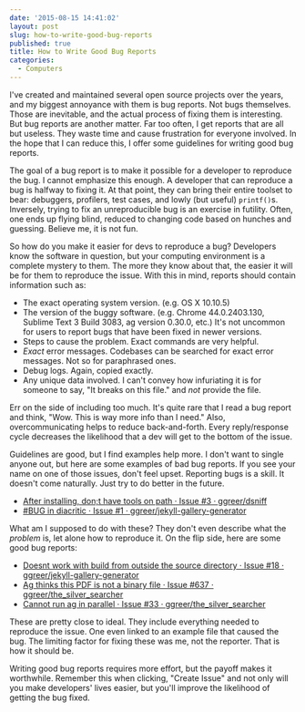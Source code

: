 ```yaml
---
date: '2015-08-15 14:41:02'
layout: post
slug: how-to-write-good-bug-reports
published: true
title: How to Write Good Bug Reports
categories:
  - Computers
---
```


I've created and maintained several open source projects over the years, and my biggest annoyance with them is bug reports. Not bugs themselves. Those are inevitable, and the actual process of fixing them is interesting. But bug reports are another matter. Far too often, I get reports that are all but useless. They waste time and cause frustration for everyone involved. In the hope that I can reduce this, I offer some guidelines for writing good bug reports.

The goal of a bug report is to make it possible for a developer to reproduce the bug. I cannot emphasize this enough. A developer that can reproduce a bug is halfway to fixing it. At that point, they can bring their entire toolset to bear: debuggers, profilers, test cases, and lowly (but useful) `printf()`s. Inversely, trying to fix an unreproducible bug is an exercise in futility. Often, one ends up flying blind, reduced to changing code based on hunches and guessing. Believe me, it is not fun.

So how do you make it easier for devs to reproduce a bug? Developers know the software in question, but your computing environment is a complete mystery to them. The more they know about that, the easier it will be for them to reproduce the issue. With this in mind, reports should contain information such as:

- The exact operating system version. (e.g. OS X 10.10.5)
- The version of the buggy software. (e.g. Chrome 44.0.2403.130, Sublime Text 3 Build 3083, ag version 0.30.0, etc.) It's not uncommon for users to report bugs that have been fixed in newer versions.
- Steps to cause the problem. Exact commands are very helpful.
- *Exact* error messages. Codebases can be searched for exact error messages. Not so for paraphrased ones.
- Debug logs. Again, copied exactly.
- Any unique data involved. I can't convey how infuriating it is for someone to say, "It breaks on this file." and *not* provide the file.

Err on the side of including too much. It's quite rare that I read a bug report and think, "Wow. This is way more info than I need." Also, overcommunicating helps to reduce back-and-forth. Every reply/response cycle decreases the likelihood that a dev will get to the bottom of the issue.

Guidelines are good, but I find examples help more. I don't want to single anyone out, but here are some examples of bad bug reports. If you see your name on one of those issues, don't feel upset. Reporting bugs is a skill. It doesn't come naturally. Just try to do better in the future.

- [After installing, don;t have tools on path · Issue #3 · ggreer/dsniff](https://github.com/ggreer/dsniff/issues/3)
- [#BUG in diacritic · Issue #1 · ggreer/jekyll-gallery-generator](https://github.com/ggreer/jekyll-gallery-generator/issues/1)

What am I supposed to do with these? They don't even describe what the *problem* is, let alone how to reproduce it. On the flip side, here are some good bug reports:

- [Doesnt work with build from outside the source directory · Issue #18 · ggreer/jekyll-gallery-generator](https://github.com/ggreer/jekyll-gallery-generator/issues/18)
- [Ag thinks this PDF is not a binary file · Issue #637 · ggreer/the_silver_searcher](https://github.com/ggreer/the_silver_searcher/issues/637)
- [Cannot run ag in parallel · Issue #33 · ggreer/the_silver_searcher](https://github.com/ggreer/the_silver_searcher/issues/33)

These are pretty close to ideal. They include everything needed to reproduce the issue. One even linked to an example file that caused the bug. The limiting factor for fixing these was me, not the reporter. That is how it should be.

Writing good bug reports requires more effort, but the payoff makes it worthwhile. Remember this when clicking, "Create Issue" and not only will you make developers' lives easier, but you'll improve the likelihood of getting the bug fixed.
